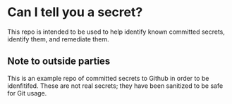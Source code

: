 # Can I tell you a secret?

This repo is intended to be used to help identify known committed secrets, identify them, and remediate them.


## Note to outside parties
This is an example repo of committed secrets to Github in order to be idenfitifed. These are not real secrets; they have been sanitized to be safe for Git usage.
